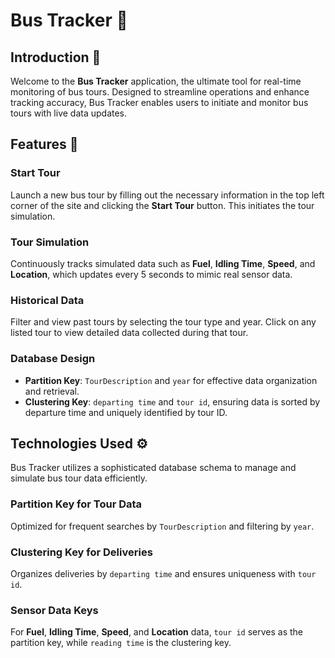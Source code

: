 # Bus Tracker 🚌

## Introduction 🚀
Welcome to the **Bus Tracker** application, the ultimate tool for real-time monitoring of bus tours. Designed to streamline operations and enhance tracking accuracy, Bus Tracker enables users to initiate and monitor bus tours with live data updates.

## Features 🌟

### Start Tour
Launch a new bus tour by filling out the necessary information in the top left corner of the site and clicking the **Start Tour** button. This initiates the tour simulation.

### Tour Simulation
Continuously tracks simulated data such as **Fuel**, **Idling Time**, **Speed**, and **Location**, which updates every 5 seconds to mimic real sensor data.

### Historical Data
Filter and view past tours by selecting the tour type and year. Click on any listed tour to view detailed data collected during that tour.

### Database Design
- **Partition Key**: `TourDescription` and `year` for effective data organization and retrieval.
- **Clustering Key**: `departing time` and `tour id`, ensuring data is sorted by departure time and uniquely identified by tour ID.

## Technologies Used ⚙️
Bus Tracker utilizes a sophisticated database schema to manage and simulate bus tour data efficiently.

### Partition Key for Tour Data
Optimized for frequent searches by `TourDescription` and filtering by `year`.

### Clustering Key for Deliveries
Organizes deliveries by `departing time` and ensures uniqueness with `tour id`.

### Sensor Data Keys
For **Fuel**, **Idling Time**, **Speed**, and **Location** data, `tour id` serves as the partition key, while `reading time` is the clustering key.

